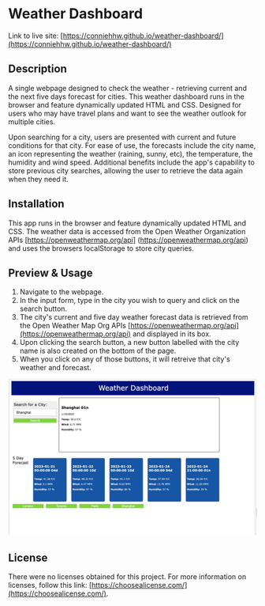 # Weather Dashboard

Link to live site: [https://conniehhw.github.io/weather-dashboard/](https://conniehhw.github.io/weather-dashboard/) 

## Description

A single webpage designed to check the weather - retrieving current and the next five days forecast for cities. This weather dashboard runs in the browser and feature dynamically updated HTML and CSS. Designed for users who may have travel plans and want to see the weather outlook for multiple cities. 

Upon searching for a city, users are presented with current and future conditions for that city. For ease of use, the forecasts include the city name, an icon representing the weather (raining, sunny, etc), the temperature, the humidity and wind speed. Additional benefits include the app's capability to store previous city searches, allowing the user to retrieve the data again when they need it. 

## Installation

This app runs in the browser and feature dynamically updated HTML and CSS. The weather data is accessed from the Open Weather Organization APIs [https://openweathermap.org/api] (https://openweathermap.org/api) and uses the browsers localStorage to store city queries.

## Preview & Usage

1. Navigate to the webpage.
2. In the input form, type in the city you wish to query and click on the search button.
3. The city's current and five day weather forecast data is retrieved from the Open Weather Map Org APIs [https://openweathermap.org/api](https://openweathermap.org/api) and displayed in its box. 
4. Upon clicking the search button, a new button labelled with the city name is also created on the bottom of the page.
5. When you click on any of those buttons, it will retreive that city's weather and forecast.

![Calendar with no events](./Assets/images/weather-dashboard.jpg)

## License

There were no licenses obtained for this project. For more information on licenses, follow this link:
[https://choosealicense.com/](https://choosealicense.com/).